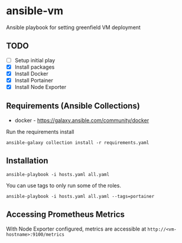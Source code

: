 # ansible-vm
Ansible playbook for setting greenfield VM deployment

## TODO
- [ ] Setup initial play
- [x] Install packages
- [x] Install Docker
- [x] Install Portainer
- [x] Install Node Exporter

## Requirements (Ansible Collections)
- docker - https://galaxy.ansible.com/community/docker

Run the requirements install
```
ansible-galaxy collection install -r requirements.yaml
```

## Installation
```
ansible-playbook -i hosts.yaml all.yaml
```

You can use tags to only run some of the roles.
```
ansible-playbook -i hosts.yaml all.yaml --tags=portainer
```

## Accessing Prometheus Metrics
With Node Exporter configured, metrics are accessible at `http://<vm-hostname>:9100/metrics`